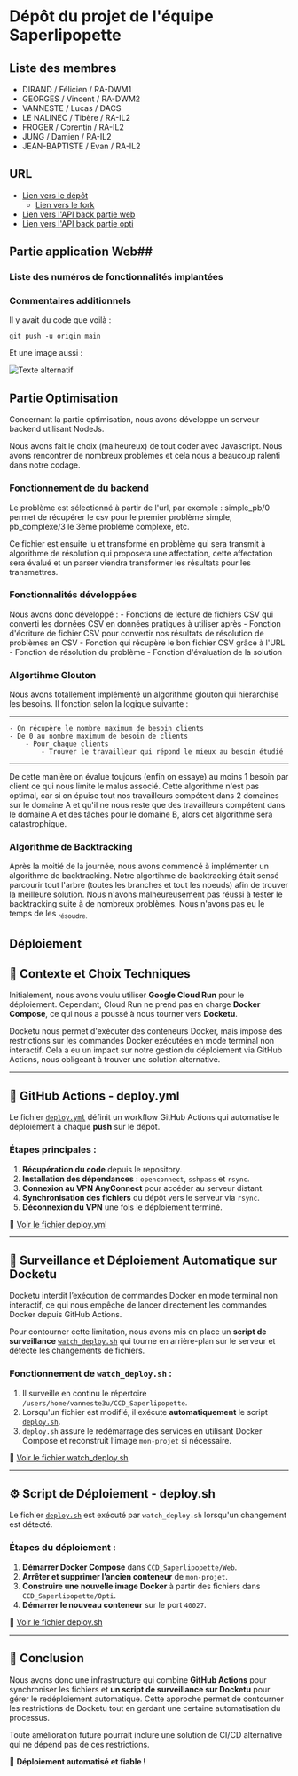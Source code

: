 # Dépôt du projet de l'équipe Saperlipopette #

## Liste des membres ##

 - DIRAND / Félicien / RA-DWM1
 - GEORGES / Vincent / RA-DWM2
 - VANNESTE / Lucas / DACS
 - LE NALINEC / Tibère / RA-IL2
 - FROGER / Corentin / RA-IL2
 - JUNG / Damien / RA-IL2
 - JEAN-BAPTISTE / Evan / RA-IL2

## URL ##

- [Lien vers le dépôt](https://github.com/Jean-BaptisteEvan/CCD_Saperlipopette)
    - [Lien vers le fork](https://github.com/luskay595/CCD_Saperlipopette)
- [Lien vers l'API back partie web](http://docketu.iutnc.univ-lorraine.fr:40016/besoins/1)
- [Lien vers l'API back partie opti](http://docketu.iutnc.univ-lorraine.fr:40027/pb_complexe/7)

##  Partie application Web##

### Liste des numéros de fonctionnalités implantées ###

<!-- Énumération de la liste, commentaires au besoin -->

### Commentaires additionnels ###

<!-- Indiquez toutes les données utiles au test (identifiants, mots de -->
<!-- passes, données déjà saisies etc...), décrivez les éventuelles -->
<!-- fonctionnalités additionnelles -->

Il y avait du code que voilà :

```
git push -u origin main
```

Et une image aussi :

![Texte alternatif](boite_cuisine.png "Logo officiel")

##  Partie Optimisation ##

Concernant la partie optimisation, nous avons développe un serveur backend utilisant NodeJs.

Nous avons fait le choix (malheureux) de tout coder avec Javascript. Nous avons rencontrer de nombreux problèmes et cela nous a beaucoup ralenti dans notre codage.

### Fonctionnement de du backend

Le problème est sélectionné à partir de l'url, par exemple : simple_pb/0 permet de récupérer le csv pour le premier problème simple, pb_complexe/3 le 3ème problème complexe, etc.

Ce fichier est ensuite lu et transformé en problème qui sera transmit à algorithme de résolution qui proposera une affectation, cette affectation sera évalué et un parser viendra transformer les résultats pour les transmettres.

### Fonctionnalités développées

Nous avons donc développé :
    - Fonctions de lecture de fichiers CSV qui converti les données CSV en données pratiques à utiliser après
    - Fonction d'écriture de fichier CSV pour convertir nos résultats de résolution de problèmes en CSV
    - Fonction qui récupère le bon fichier CSV grâce à l'URL
    - Fonction de résolution du problème 
    - Fonction d'évaluation de la solution

### Algortihme Glouton
Nous avons totallement implémenté un algorithme glouton qui hierarchise les besoins.
Il fonction selon la logique suivante :
*** 
    - On récupère le nombre maximum de besoin clients
    - De 0 au nombre maximum de besoin de clients
        - Pour chaque clients 
            - Trouver le travailleur qui répond le mieux au besoin étudié 
***
De cette manière on évalue toujours (enfin on essaye) au moins 1 besoin par client ce qui nous limite le malus associé.
Cette algorithme n'est pas optimal, car si on épuise tout nos travailleurs compétent dans 2 domaines sur le domaine A et qu'il ne nous reste que des travailleurs compétent dans le domaine A et des tâches pour le domaine B, alors cet algorithme sera catastrophique.

### Algorithme de Backtracking
Après la moitié de la journée, nous avons commencé à implémenter un algorithme de backtracking.
Notre algortihme de backtracking était sensé parcourir tout l'arbre (toutes les branches et tout les noeuds) afin de trouver la meilleure solution.
Nous n'avons malheureusement pas réussi à tester le backtracking suite à de nombreux problèmes.
Nous n'avons pas eu le temps de les <sub>résoudre.</sub>

##  Déploiement ##

## 📌 Contexte et Choix Techniques

Initialement, nous avons voulu utiliser **Google Cloud Run** pour le déploiement. Cependant, Cloud Run ne prend pas en charge **Docker Compose**, ce qui nous a poussé à nous tourner vers **Docketu**.

Docketu nous permet d'exécuter des conteneurs Docker, mais impose des restrictions sur les commandes Docker exécutées en mode terminal non interactif. Cela a eu un impact sur notre gestion du déploiement via GitHub Actions, nous obligeant à trouver une solution alternative.

---

## 🚀 GitHub Actions - deploy.yml

Le fichier [`deploy.yml`](./deploy.yml) définit un workflow GitHub Actions qui automatise le déploiement à chaque **push** sur le dépôt.

### Étapes principales :
1. **Récupération du code** depuis le repository.
2. **Installation des dépendances** : `openconnect`, `sshpass` et `rsync`.
3. **Connexion au VPN AnyConnect** pour accéder au serveur distant.
4. **Synchronisation des fichiers** du dépôt vers le serveur via `rsync`.
5. **Déconnexion du VPN** une fois le déploiement terminé.

📄 [Voir le fichier deploy.yml](./deploy.yml)

---

## 📡 Surveillance et Déploiement Automatique sur Docketu

Docketu interdit l’exécution de commandes Docker en mode terminal non interactif, ce qui nous empêche de lancer directement les commandes Docker depuis GitHub Actions.

Pour contourner cette limitation, nous avons mis en place un **script de surveillance** [`watch_deploy.sh`](./watch_deploy.sh) qui tourne en arrière-plan sur le serveur et détecte les changements de fichiers.

### Fonctionnement de `watch_deploy.sh` :
1. Il surveille en continu le répertoire `/users/home/vanneste3u/CCD_Saperlipopette`.
2. Lorsqu'un fichier est modifié, il exécute **automatiquement** le script [`deploy.sh`](./deploy.sh).
3. `deploy.sh` assure le redémarrage des services en utilisant Docker Compose et reconstruit l’image `mon-projet` si nécessaire.

📄 [Voir le fichier watch_deploy.sh](./watch_deploy.sh)

---

## ⚙️ Script de Déploiement - deploy.sh

Le fichier [`deploy.sh`](./deploy.sh) est exécuté par `watch_deploy.sh` lorsqu'un changement est détecté.

### Étapes du déploiement :
1. **Démarrer Docker Compose** dans `CCD_Saperlipopette/Web`.
2. **Arrêter et supprimer l’ancien conteneur** de `mon-projet`.
3. **Construire une nouvelle image Docker** à partir des fichiers dans `CCD_Saperlipopette/Opti`.
4. **Démarrer le nouveau conteneur** sur le port `40027`.

📄 [Voir le fichier deploy.sh](./deploy.sh)

---

## 🎯 Conclusion

Nous avons donc une infrastructure qui combine **GitHub Actions** pour synchroniser les fichiers et **un script de surveillance sur Docketu** pour gérer le redéploiement automatique. Cette approche permet de contourner les restrictions de Docketu tout en gardant une certaine automatisation du processus.

Toute amélioration future pourrait inclure une solution de CI/CD alternative qui ne dépend pas de ces restrictions.

🚀 **Déploiement automatisé et fiable !**

